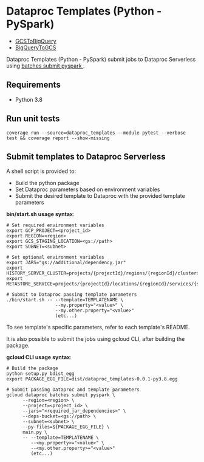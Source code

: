 # Dataproc Templates (Python - PySpark)

* [GCSToBigQuery](dataproc_templates/gcs/README.md)
* [BigQueryToGCS](dataproc_templates/bigquery/README.md)

Dataproc Templates (Python - PySpark) submit jobs to Dataproc Serverless using [batches submit pyspark ](https://cloud.google.com/sdk/gcloud/reference/dataproc/batches/submit/pyspark).

## Requirements

- Python 3.8

## Run unit tests
```
coverage run --source=dataproc_templates --module pytest --verbose test && coverage report --show-missing
```

## Submit templates to Dataproc Serverless

A shell script is provided to:
 - Build the python package
 - Set Dataproc parameters based on environment variables
 - Submit the desired template to Dataproc with the provided template parameters
 
**bin/start.sh usage syntax**:
```
# Set required environment variables
export GCP_PROJECT=<project_id>
export REGION=<region>
export GCS_STAGING_LOCATION=<gs://path>
export SUBNET=<subnet>

# Set optional environment variables
export JARS="gs://additional/dependency.jar"
export HISTORY_SERVER_CLUSTER=projects/{projectId}/regions/{regionId}/clusters/{clusterId}
export METASTORE_SERVICE=projects/{projectId}/locations/{regionId}/services/{serviceId}

# Submit to Dataproc passing template parameters
./bin/start.sh -- --template=TEMPLATENAME \
                  --my.property="<value>" \
                  --my.other.property="<value>"
                  (etc...)
```
To see template's specific parameters, refer to each template's README.

It is also possible to submit the jobs using gcloud CLI, after building the package.

**gcloud CLI usage syntax**:
```
# Build the package
python setup.py bdist_egg
export PACKAGE_EGG_FILE=dist/dataproc_templates-0.0.1-py3.8.egg

# Submit passing Dataproc and template parameters
gcloud dataproc batches submit pyspark \
      --region=<region> \
      --project=<project_id> \
      --jars="<required_jar_dependencies>" \
      --deps-bucket=<gs://path> \
      --subnet=<subnet> \
      --py-files=${PACKAGE_EGG_FILE} \
      main.py \
      -- --template=TEMPLATENAME \
         --<my.property>="<value>" \
         --<my.other.property>="<value>"
         (etc...)
```
